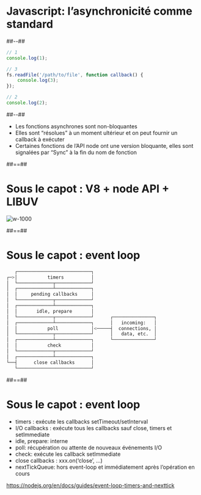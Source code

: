 <!-- .slide: class="two-column-layout"-->

# Javascript: l’asynchronicité comme standard

##--##
<!-- .slide: class="with-code" -->
```javascript
// 1
console.log(1);

// 3
fs.readFile('/path/to/file', function callback() {
    console.log(3);
});

// 2
console.log(2);
```
##--##

* Les fonctions asynchrones sont non-bloquantes
* Elles sont “résolues” à un moment ultérieur et on peut fournir un callback à exécuter
* Certaines fonctions de l’API node ont une version bloquante, elles sont signalées par “Sync” à la fin du nom de fonction

##==##
<!-- .slide: class="full-center" -->

# Sous le capot  : V8 + node API + LIBUV

![w-1000](./assets/images/v8_node_api_libuv.svg)

##==##
<!-- .slide: class="with-code" -->

# Sous le capot : event loop

```bash
   ┌───────────────────────────┐
┌─>│           timers          │
│  └─────────────┬─────────────┘
│  ┌─────────────┴─────────────┐
│  │     pending callbacks     │
│  └─────────────┬─────────────┘
│  ┌─────────────┴─────────────┐
│  │       idle, prepare       │
│  └─────────────┬─────────────┘      ┌───────────────┐
│  ┌─────────────┴─────────────┐      │   incoming:   │
│  │           poll            │<─────┤  connections, │
│  └─────────────┬─────────────┘      │   data, etc.  │
│  ┌─────────────┴─────────────┐      └───────────────┘
│  │           check           │
│  └─────────────┬─────────────┘
│  ┌─────────────┴─────────────┐
└──┤      close callbacks      │
   └───────────────────────────┘
```

##==##

# Sous le capot : event loop

* timers : exécute les callbacks setTimeout/setInterval
* I/O callbacks : exécute tous les callbacks sauf close, timers et setImmediate
* idle, prepare: interne
* poll: récupération ou attente de nouveaux événements I/O
* check: exécute les callback setImmediate
* close callbacks : xxx.on(‘close’, …)
* nextTickQueue: hors event-loop et immédiatement après l’opération en cours

https://nodejs.org/en/docs/guides/event-loop-timers-and-nexttick